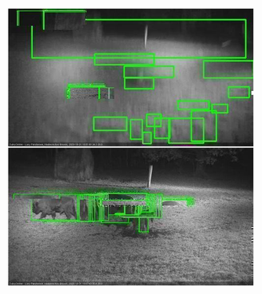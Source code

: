 ![20201031-175542-180547](in2/20201031/20201031-175542-180547_0_.jpg)
![20201031-180553-181557](in2/20201031/20201031-180553-181557_0_.jpg)
